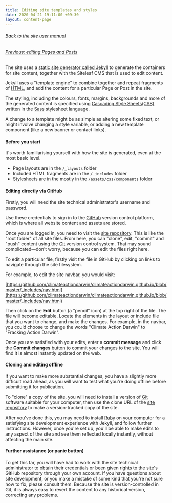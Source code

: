 ```yaml
---
title: Editing site templates and styles
date: 2020-04-21 19:11:00 +09:30
layout: content-page
---
```


###### [Back to the site user manual](/administration/)

###### [Previous: editing Pages and Posts](/editing-pages-and-posts/)

The site uses a [static site generator called Jekyll](https://jekyllrb.com/) to generate the containers for site content, together with the Siteleaf CMS that is used to edit content.

Jekyll uses a "template engine" to combine together and repeat fragments of [HTML](https://en.wikipedia.org/wiki/HTML), and add the content for a particular Page or Post in the site.

The styling, including the colours, fonts, margins, backgrounds and more of the generated content is specified using [Cascading Style Sheets(CSS)](https://en.wikipedia.org/wiki/HTML) written in the [Sass](https://en.wikipedia.org/wiki/Sass_(stylesheet_language)) stylesheet language.

A change to a template might be as simple as altering some fixed text, or might involve changing a style variable, or adding a new template component (like a new banner or contact links).

#### Before you start

It's worth familiarising yourself with how the site is generated, even at the most basic level.

* Page layouts are in the `/_layouts` folder
* Included HTML fragments are in the `/_includes` folder
* Stylesheets are in the mostly in the `/assets/css/components` folder

#### Editing directly via GitHub

Firstly, you will need the site technical administrator's username and password.

Use these credentials to sign in to the [GitHub](https://github.com/login) version control platform, which is where all website content and assets are stored.

Once you are logged in, you need to visit the [site repository](https://github.com/climateactiondarwin/climateactiondarwin.github.io/). This is like the "root folder" of all site files. From here, you can "clone", edit, "commit" and "push" content using the [Git](https://en.wikipedia.org/wiki/Git) version control system. That may sound complicated—don't worry, because you can edit the files right here.

To edit a particular file, firstly visit the file in GitHub by clicking on links to navigate through the site filesystem.

For example, to edit the site navbar, you would visit: 

[https://github.com/climateactiondarwin/climateactiondarwin.github.io/blob/master/_includes/nav.html](https://github.com/climateactiondarwin/climateactiondarwin.github.io/blob/master/_includes/nav.html)

Then click on the **Edit** button (a "pencil" icon) at the top right of the file. The file will become editable. Locate the elements in the layout or include file that you want to change, and make the changes. For example, in the navbar, you could choose to change the words "Climate Action Darwin" to "Fracking Action Darwin".

Once you are satisfied with your edits, enter a **commit message** and click the **Commit changes** button to commit your changes to the site. You will find it is almost instantly updated on the web.

#### Cloning and editing offline

If you want to make more substantial changes, you have a slightly more difficult road ahead, as you will want to test what you're doing offline before submitting it for publication.

To "clone" a copy of the site, you will need to install a version of [Git](https://git-scm.com/downloads) software suitable for your computer, then use the clone URL of the [site repository](https://github.com/climateactiondarwin/climateactiondarwin.github.io) to make a version-tracked copy of the site.

After you've done this, you may need to install [Ruby](https://www.ruby-lang.org/en/downloads/) on your computer for a satisfying site development experience with Jekyll, and follow further instructions. However, once you're set up, you'll be able to make edits to any aspect of the site and see them reflected locally instantly, without affecting the main site.

#### Further assistance (or panic button)

To get this far, you will have had to work with the site technical administrator to obtain their credentials or been given rights to the site's GitHub repository through your own account. If you have questions about site development, or you make a mistake of some kind that you're not sure how to fix, please consult them. Because the site is version-controlled in Git, it is always easy to revert the content to any historical version, correcting any problems.